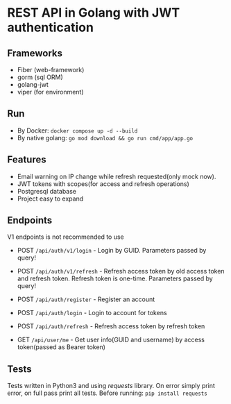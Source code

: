 # REST API in Golang with JWT authentication

## Frameworks
- Fiber (web-framework)
- gorm (sql ORM)
- golang-jwt
- viper (for environment)

## Run
- By Docker: `docker compose up -d --build`
- By native golang: `go mod download && go run cmd/app/app.go`

## Features
- Email warning on IP change while refresh requested(only mock now).
- JWT tokens with scopes(for access and refresh operations)
- Postgresql database
- Project easy to expand

## Endpoints
V1 endpoints is not recommended to use
- POST `/api/auth/v1/login` - Login by GUID. Parameters passed by query!
- POST `/api/auth/v1/refresh` - Refresh access token by old access token and refresh token. Refresh token is one-time. Parameters passed by query!

- POST `/api/auth/register` - Register an account
- POST `/api/auth/login` - Login to account for tokens
- POST `/api/auth/refresh` - Refresh access token by refresh token
- GET `/api/user/me` - Get user info(GUID and username) by access token(passed as Bearer token)

## Tests
Tests written in Python3 and using _requests_ library. On error simply print error, on full pass print all tests.
Before running: `pip install requests`
